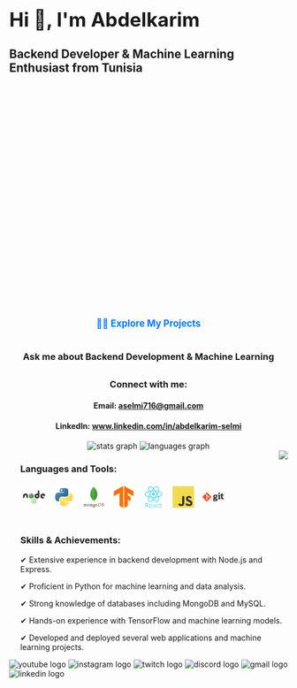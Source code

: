 <h1 style="font-size: 2.5em; margin-bottom: 10px;">Hi 👋, I'm Abdelkarim</h1>
<h3 style="font-size: 1.5em; margin-bottom: 20px;">Backend Developer & Machine Learning Enthusiast from Tunisia</h3>

<img src="https://i.pinimg.com/originals/54/e3/7d/54e37d8074ebcde1d96c77d7b2a7f310.gif" alt="developer" 
    style="display: block; margin: auto; width: 400px; height: 400px; border-radius: 50%; margin-top: 20px;">

<a href="https://abdo-protfolio.vercel.app/" target="_blank"
    style="text-decoration: none; color: #007bff; font-weight: bold; font-size: 1.2em; display: block; text-align: center; margin-top: 20px;">
    👨‍💻 Explore My Projects
</a>

<h3 style="text-align: center; margin-top: 40px;">Ask me about <strong>Backend Development</strong> & <strong>Machine Learning</strong></h3>

<h3 style="text-align: center; margin-top: 30px;">Connect with me:</h3>
<h4 style="text-align: center; margin-top: 20px;"><b>Email:</b> <a href="mailto:aselmi716@gmail.com">aselmi716@gmail.com</a></h4>
<h4 style="text-align: center; margin-top: 20px;"><b>LinkedIn:</b> <a href="https://www.linkedin.com/in/abdelkarim-selmi" target="_blank">www.linkedin.com/in/abdelkarim-selmi</a></h4>

<div align="center">
  <img src="https://github-readme-stats.vercel.app/api?username=Abdelkarim&hide_title=false&hide_rank=false&show_icons=true&include_all_commits=true&count_private=true&disable_animations=false&theme=dracula&locale=en&hide_border=false" height="150" alt="stats graph" />
  <img src="https://github-readme-stats.vercel.app/api/top-langs?username=Abdelkarim&locale=en&hide_title=false&layout=compact&card_width=320&langs_count=5&theme=dracula&hide_border=false" height="150" alt="languages graph" />
</div>

<img align="right" height="150" src="https://i.imgflip.com/65efzo.gif" />

<h3 style="text-align: left; margin-left: 20px;">Languages and Tools:</h3>
<div style="text-align: left; margin-left: 20px;">
    <img src="https://raw.githubusercontent.com/devicons/devicon/master/icons/nodejs/nodejs-original-wordmark.svg" alt="Node.js" style="width: 40px; height: 40px; margin: 5px;">
    <img src="https://raw.githubusercontent.com/devicons/devicon/master/icons/python/python-original.svg" alt="Python" style="width: 40px; height: 40px; margin: 5px;">
    <img src="https://raw.githubusercontent.com/devicons/devicon/master/icons/mongodb/mongodb-original-wordmark.svg" alt="MongoDB" style="width: 40px; height: 40px; margin: 5px;">
    <img src="https://raw.githubusercontent.com/devicons/devicon/master/icons/tensorflow/tensorflow-original.svg" alt="TensorFlow" style="width: 40px; height: 40px; margin: 5px;">
    <img src="https://raw.githubusercontent.com/devicons/devicon/master/icons/react/react-original-wordmark.svg" alt="React" style="width: 40px; height: 40px; margin: 5px;">
    <img src="https://raw.githubusercontent.com/devicons/devicon/master/icons/javascript/javascript-original.svg" alt="JavaScript" style="width: 40px; height: 40px; margin: 5px;">
    <img src="https://raw.githubusercontent.com/devicons/devicon/master/icons/git/git-original-wordmark.svg" alt="Git" style="width: 40px; height: 40px; margin: 5px;">
</div>

<h3 style="text-align: left; margin-left: 20px; margin-top: 40px;">Skills & Achievements:</h3>
<div style="text-align: left; margin-left: 20px;">
    <p>✔ Extensive experience in backend development with Node.js and Express.</p>
    <p>✔ Proficient in Python for machine learning and data analysis.</p>
    <p>✔ Strong knowledge of databases including MongoDB and MySQL.</p>
    <p>✔ Hands-on experience with TensorFlow and machine learning models.</p>
    <p>✔ Developed and deployed several web applications and machine learning projects.</p>
</div>

<div align="left">
  <img src="https://img.shields.io/static/v1?message=Youtube&logo=youtube&label=&color=FF0000&logoColor=white&labelColor=&style=for-the-badge" height="35" alt="youtube logo" />
  <img src="https://img.shields.io/static/v1?message=Instagram&logo=instagram&label=&color=E4405F&logoColor=white&labelColor=&style=for-the-badge" height="35" alt="instagram logo" />
  <img src="https://img.shields.io/static/v1?message=Twitch&logo=twitch&label=&color=9146FF&logoColor=white&labelColor=&style=for-the-badge" height="35" alt="twitch logo" />
  <img src="https://img.shields.io/static/v1?message=Discord&logo=discord&label=&color=7289DA&logoColor=white&labelColor=&style=for-the-badge" height="35" alt="discord logo" />
  <img src="https://img.shields.io/static/v1?message=Gmail&logo=gmail&label=&color=D14836&logoColor=white&labelColor=&style=for-the-badge" height="35" alt="gmail logo" />
  <img src="https://img.shields.io/static/v1?message=LinkedIn&logo=linkedin&label=&color=0077B5&logoColor=white&labelColor=&style=for-the-badge" height="35" alt="linkedin logo" />
</div>

